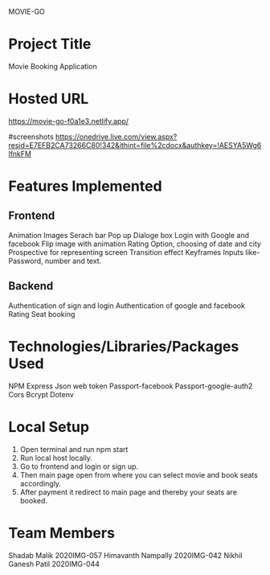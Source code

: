 MOVIE-GO
# Project Title

Movie Booking Application

# Hosted URL
https://movie-go-f0a1e3.netlify.app/

#screenshots
https://onedrive.live.com/view.aspx?resid=E7EFB2CA73266C80!342&ithint=file%2cdocx&authkey=!AESYA5Wg6lfnkFM

# Features Implemented

## Frontend
Animation
Images 
Serach bar
Pop up Dialoge box
Login with Google and facebook
Flip image with animation
Rating Option, choosing of date and city
Prospective for representing screen
Transition effect
Keyframes
Inputs like- Password, number and text.
  
## Backend
Authentication of sign and login
Authentication of google and facebook
Rating
Seat booking



# Technologies/Libraries/Packages Used
NPM 
Express
Json web token
Passport-facebook
Passport-google-auth2
Cors
Bcrypt
Dotenv

# Local Setup
1.	Open terminal and run npm start
2.	Run local host locally.
3.	Go to frontend and login or sign up.
4.	Then main page open from where you can select movie and book seats accordingly.
5.	After payment it redirect to main page and thereby your seats are booked.


# Team Members
Shadab Malik 2020IMG-057
Himavanth Nampally 2020IMG-042
Nikhil Ganesh Patil 2020IMG-044

